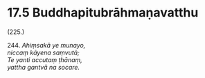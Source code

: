 # 17.5 Buddhapitubrāhmaṇavatthu

(225.)

244\. _Ahiṃsakā ye munayo,_  
_niccaṃ kāyena saṃvutā;_  
_Te yanti accutaṃ ṭhānaṃ,_  
_yattha gantvā na socare._
